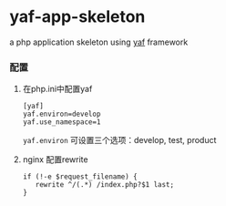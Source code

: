 # yaf-app-skeleton
a php application skeleton using [yaf](https://www.laruence.com/manual/) framework

### 配置

1. 在php.ini中配置yaf

    ```
    [yaf]
    yaf.environ=develop
    yaf.use_namespace=1
    ```
    
    `yaf.environ` 可设置三个选项：develop, test, product

2. nginx 配置rewrite

    ```
    if (!-e $request_filename) {
       rewrite ^/(.*) /index.php?$1 last;
    }
    ```


